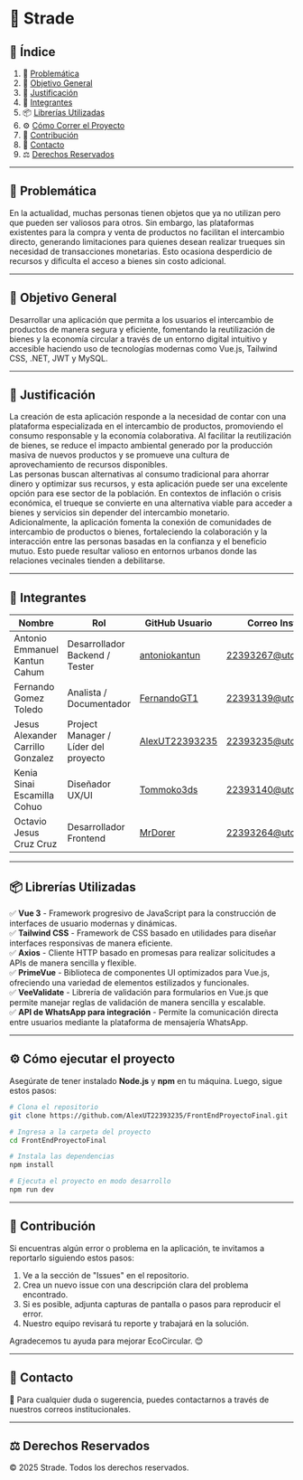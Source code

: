 # 📌 Strade

## 📖 Índice
1. 📌 [Problemática](#problematica)
2. 🎯 [Objetivo General](#objetivo-general)
3. 📢 [Justificación](#justificacion)
4. 👥 [Integrantes](#integrantes)
5. 📦 [Librerías Utilizadas](#librerias-utilizadas)
6. ⚙️ [Cómo Correr el Proyecto](#como-correr-el-proyecto)
7. 🤝 [Contribución](#contribucion)
8. 📩 [Contacto](#contacto)
9. ⚖️ [Derechos Reservados](#derechos-reservados)

---

## 🛑 Problemática
En la actualidad, muchas personas tienen objetos que ya no utilizan pero que pueden ser valiosos para otros. Sin embargo, las plataformas existentes para la compra y venta de productos no facilitan el intercambio directo, generando limitaciones para quienes desean realizar trueques sin necesidad de transacciones monetarias. Esto ocasiona desperdicio de recursos y dificulta el acceso a bienes sin costo adicional.

---

## 🎯 Objetivo General
Desarrollar una aplicación que permita a los usuarios el intercambio de productos de manera segura y eficiente, fomentando la reutilización de bienes y la economía circular a través de un entorno digital intuitivo y accesible haciendo uso de tecnologías modernas como Vue.js, Tailwind CSS, .NET, JWT y MySQL.

---

## 📢 Justificación
La creación de esta aplicación responde a la necesidad de contar con una plataforma especializada en el intercambio de productos, promoviendo el consumo responsable y la economía colaborativa. Al facilitar la reutilización de bienes, se reduce el impacto ambiental generado por la producción masiva de nuevos productos y se promueve una cultura de aprovechamiento de recursos disponibles.  
Las personas buscan alternativas al consumo tradicional para ahorrar dinero y optimizar sus recursos, y esta aplicación puede ser una excelente opción para ese sector de la población. En contextos de inflación o crisis económica, el trueque se convierte en una alternativa viable para acceder a bienes y servicios sin depender del intercambio monetario.  
Adicionalmente, la aplicación fomenta la conexión de comunidades de intercambio de productos o bienes, fortaleciendo la colaboración y la interacción entre las personas basadas en la confianza y el beneficio mutuo. Esto puede resultar valioso en entornos urbanos donde las relaciones vecinales tienden a debilitarse.

---

## 👥 Integrantes

| Nombre                          | Rol            | GitHub Usuario  | Correo Institucional            |
|--------------------------------|---------------|----------------|--------------------------------|
| Antonio Emmanuel Kantun Cahum  | Desarrollador Backend / Tester | [antoniokantun](https://github.com/antoniokantun)  | 22393267@utcancun.edu.mx  |
| Fernando Gomez Toledo          | Analista / Documentador | [FernandoGT1](https://github.com/FernandoGT1)      | 22393139@utcancun.edu.mx  |
| Jesus Alexander Carrillo Gonzalez | Project Manager / Líder del proyecto | [AlexUT22393235](https://github.com/AlexUT22393235) | 22393235@utcancun.edu.mx  |
| Kenia Sinai Escamilla Cohuo    | Diseñador UX/UI | [Tommoko3ds](https://github.com/Tommoko3ds)              | 22393140@utcancun.edu.mx  |
| Octavio Jesus Cruz Cruz        | Desarrollador Frontend | [MrDorer](https://github.com/MrDorer)        | 22393264@utcancun.edu.mx  |

---

## 📦 Librerías Utilizadas
✅ **Vue 3** - Framework progresivo de JavaScript para la construcción de interfaces de usuario modernas y dinámicas.  
✅ **Tailwind CSS** - Framework de CSS basado en utilidades para diseñar interfaces responsivas de manera eficiente.  
✅ **Axios** - Cliente HTTP basado en promesas para realizar solicitudes a APIs de manera sencilla y flexible.  
✅ **PrimeVue** - Biblioteca de componentes UI optimizados para Vue.js, ofreciendo una variedad de elementos estilizados y funcionales.  
✅ **VeeValidate** - Librería de validación para formularios en Vue.js que permite manejar reglas de validación de manera sencilla y escalable.  
✅ **API de WhatsApp para integración** - Permite la comunicación directa entre usuarios mediante la plataforma de mensajería WhatsApp.  

---

## ⚙️ Cómo ejecutar el proyecto 
Asegúrate de tener instalado **Node.js** y **npm** en tu máquina. Luego, sigue estos pasos:

```bash
# Clona el repositorio
git clone https://github.com/AlexUT22393235/FrontEndProyectoFinal.git

# Ingresa a la carpeta del proyecto
cd FrontEndProyectoFinal

# Instala las dependencias
npm install

# Ejecuta el proyecto en modo desarrollo
npm run dev
```

---

## 🤝 Contribución
Si encuentras algún error o problema en la aplicación, te invitamos a reportarlo siguiendo estos pasos:
1. Ve a la sección de "Issues" en el repositorio.
2. Crea un nuevo issue con una descripción clara del problema encontrado.
3. Si es posible, adjunta capturas de pantalla o pasos para reproducir el error.
4. Nuestro equipo revisará tu reporte y trabajará en la solución.

Agradecemos tu ayuda para mejorar EcoCircular. 😊

---

## 📩 Contacto
📧 Para cualquier duda o sugerencia, puedes contactarnos a través de nuestros correos institucionales.

---

## ⚖️ Derechos Reservados
© 2025 Strade. Todos los derechos reservados.
